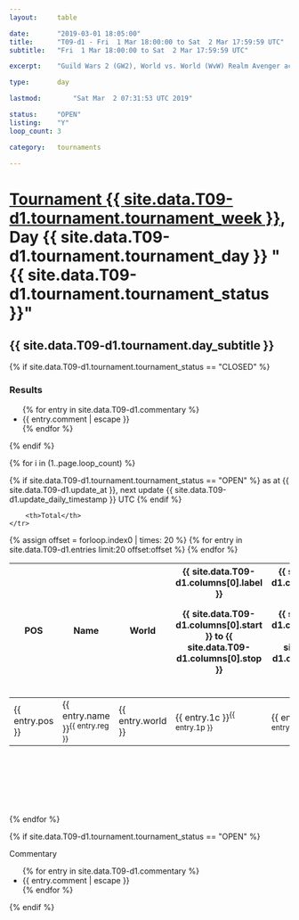 ```yaml
---
layout: 	table

date: 		"2019-03-01 18:05:00"
title: 		"T09-d1 - Fri  1 Mar 18:00:00 to Sat  2 Mar 17:59:59 UTC"
subtitle: 	"Fri  1 Mar 18:00:00 to Sat  2 Mar 17:59:59 UTC"

excerpt:    "Guild Wars 2 (GW2), World vs. World (WvW) Realm Avenger achivement Tournament. \"Every Kill Counts\""

type:       day

lastmod: 		"Sat Mar  2 07:31:53 UTC 2019"

status:     "OPEN"
listing:    "Y"
loop_count: 3

category: 	tournaments

---
```

<div class="table_header">
    <h1><a href="{{ site.data.T09-d1.tournament.week_url }}">Tournament {{ site.data.T09-d1.tournament.tournament_week }}</a>, Day {{ site.data.T09-d1.tournament.tournament_day }} "{{ site.data.T09-d1.tournament.tournament_status }}"</h1>
    <h2>{{ site.data.T09-d1.tournament.day_subtitle }}</h2> 
</div>

{% if site.data.T09-d1.tournament.tournament_status == "CLOSED" %} 
<div class="commentary">
  <h3>Results</h3>
  <ul>
    {% for entry in site.data.T09-d1.commentary %}
    <li class="commentary_list">{{ entry.comment | escape }}</li>
    {% endfor %}
  </ul>
</div>
{% endif %}


{% for i in (1..page.loop_count) %}

{% if site.data.T09-d1.tournament.tournament_status == "OPEN" %} 
<span class="table_nextupdate">as at {{ site.data.T09-d1.update_at }}, next update {{ site.data.T09-d1.update_daily_timestamp }} UTC</span> 
{% endif %}

<table class="day_table">
  <colgroup>
    <col style="width:18px">
    <col style="width:55px">
    <col style="width:55px">
    <col style="width:12px">
    <col style="width:12px">
    <col style="width:12px">
    <col style="width:12px">
    <col style="width:12px">
    <col style="width:12px">
    <col style="width:12px">
    <col style="width:12px">
    <col style="width:12px">
    <col style="width:12px">
    <col style="width:12px">
    <col style="width:12px">
    <col style="width:12px">
    <col style="width:12px">
    <col style="width:12px">
    <col style="width:12px">
    <col style="width:12px">
    <col style="width:12px">
    <col style="width:12px">
    <col style="width:12px">
    <col style="width:12px">
    <col style="width:12px">
    <col style="width:12px">
    <col style="width:12px">
    <col style="width:18px">
  </colgroup>  
  <thead>
    <tr>
        <th>POS</th>
        <th class="AlignLeft">Name</th>
        <th class="AlignLeft">World</th>

<th><div class="label">{{ site.data.T09-d1.columns[0].label }}<p class="onhover">{{ site.data.T09-d1.columns[0].start }} to {{ site.data.T09-d1.columns[0].stop }}</p></div>​</th>
<th><div class="label">{{ site.data.T09-d1.columns[1].label }}<p class="onhover">{{ site.data.T09-d1.columns[1].start }} to {{ site.data.T09-d1.columns[1].stop }}</p></div>​</th>
<th><div class="label">{{ site.data.T09-d1.columns[2].label }}<p class="onhover">{{ site.data.T09-d1.columns[2].start }} to {{ site.data.T09-d1.columns[2].stop }}</p></div>​</th>
<th><div class="label">{{ site.data.T09-d1.columns[3].label }}<p class="onhover">{{ site.data.T09-d1.columns[3].start }} to {{ site.data.T09-d1.columns[3].stop }}</p></div>​</th>
<th><div class="label">{{ site.data.T09-d1.columns[4].label }}<p class="onhover">{{ site.data.T09-d1.columns[4].start }} to {{ site.data.T09-d1.columns[4].stop }}</p></div>​</th>
<th><div class="label">{{ site.data.T09-d1.columns[5].label }}<p class="onhover">{{ site.data.T09-d1.columns[5].start }} to {{ site.data.T09-d1.columns[5].stop }}</p></div>​</th>
<th><div class="label">{{ site.data.T09-d1.columns[6].label }}<p class="onhover">{{ site.data.T09-d1.columns[6].start }} to {{ site.data.T09-d1.columns[6].stop }}</p></div>​</th>
<th><div class="label">{{ site.data.T09-d1.columns[7].label }}<p class="onhover">{{ site.data.T09-d1.columns[7].start }} to {{ site.data.T09-d1.columns[7].stop }}</p></div>​</th>
<th><div class="label">{{ site.data.T09-d1.columns[8].label }}<p class="onhover">{{ site.data.T09-d1.columns[8].start }} to {{ site.data.T09-d1.columns[8].stop }}</p></div>​</th>
<th><div class="label">{{ site.data.T09-d1.columns[9].label }}<p class="onhover">{{ site.data.T09-d1.columns[9].start }} to {{ site.data.T09-d1.columns[9].stop }}</p></div>​</th>
<th><div class="label">{{ site.data.T09-d1.columns[10].label }}<p class="onhover">{{ site.data.T09-d1.columns[10].start }} to {{ site.data.T09-d1.columns[10].stop }}</p></div>​</th>

<th><div class="label">{{ site.data.T09-d1.columns[11].label }}<p class="onhover">{{ site.data.T09-d1.columns[11].start }} to {{ site.data.T09-d1.columns[11].stop }}</p></div>​</th>
<th><div class="label">{{ site.data.T09-d1.columns[12].label }}<p class="onhover">{{ site.data.T09-d1.columns[12].start }} to {{ site.data.T09-d1.columns[12].stop }}</p></div>​</th>
<th><div class="label">{{ site.data.T09-d1.columns[13].label }}<p class="onhover">{{ site.data.T09-d1.columns[13].start }} to {{ site.data.T09-d1.columns[13].stop }}</p></div>​</th>
<th><div class="label">{{ site.data.T09-d1.columns[14].label }}<p class="onhover">{{ site.data.T09-d1.columns[14].start }} to {{ site.data.T09-d1.columns[14].stop }}</p></div>​</th>
<th><div class="label">{{ site.data.T09-d1.columns[15].label }}<p class="onhover">{{ site.data.T09-d1.columns[15].start }} to {{ site.data.T09-d1.columns[15].stop }}</p></div>​</th>
<th><div class="label">{{ site.data.T09-d1.columns[16].label }}<p class="onhover">{{ site.data.T09-d1.columns[16].start }} to {{ site.data.T09-d1.columns[16].stop }}</p></div>​</th>
<th><div class="label">{{ site.data.T09-d1.columns[17].label }}<p class="onhover">{{ site.data.T09-d1.columns[17].start }} to {{ site.data.T09-d1.columns[17].stop }}</p></div>​</th>
<th><div class="label">{{ site.data.T09-d1.columns[18].label }}<p class="onhover">{{ site.data.T09-d1.columns[18].start }} to {{ site.data.T09-d1.columns[18].stop }}</p></div>​</th>
<th><div class="label">{{ site.data.T09-d1.columns[19].label }}<p class="onhover">{{ site.data.T09-d1.columns[19].start }} to {{ site.data.T09-d1.columns[19].stop }}</p></div>​</th>
<th><div class="label">{{ site.data.T09-d1.columns[20].label }}<p class="onhover">{{ site.data.T09-d1.columns[20].start }} to {{ site.data.T09-d1.columns[20].stop }}</p></div>​</th>

<th><div class="label">{{ site.data.T09-d1.columns[21].label }}<p class="onhover">{{ site.data.T09-d1.columns[21].start }} to {{ site.data.T09-d1.columns[21].stop }}</p></div>​</th>
<th><div class="label">{{ site.data.T09-d1.columns[22].label }}<p class="onhover">{{ site.data.T09-d1.columns[22].start }} to {{ site.data.T09-d1.columns[22].stop }}</p></div>​</th>
<th><div class="label">{{ site.data.T09-d1.columns[23].label }}<p class="onhover">{{ site.data.T09-d1.columns[23].start }} to {{ site.data.T09-d1.columns[23].stop }}</p></div>​</th>

        <th>Total</th>
    </tr>
  </thead>
  {% assign offset = forloop.index0 | times: 20 %}
<tbody>
{% for entry in site.data.T09-d1.entries limit:20 offset:offset %}
  <tr>
    <td class="pl{{ entry.pos }}">{{ entry.pos }}</td>
    <td class="AlignLeft">{{ entry.name }}<sup>{{ entry.reg }}</sup></td>
    <td class="AlignLeft">{{ entry.world }}</td>
    <td class="pl{{ entry.1p }}">{{ entry.1c }}<sup>{{ entry.1p }}</sup></td>
    <td class="pl{{ entry.2p }}">{{ entry.2c }}<sup>{{ entry.2p }}</sup></td>
    <td class="pl{{ entry.3p }}">{{ entry.3c }}<sup>{{ entry.3p }}</sup></td>
    <td class="pl{{ entry.4p }}">{{ entry.4c }}<sup>{{ entry.4p }}</sup></td>
    <td class="pl{{ entry.5p }}">{{ entry.5c }}<sup>{{ entry.5p }}</sup></td>
    <td class="pl{{ entry.6p }}">{{ entry.6c }}<sup>{{ entry.6p }}</sup></td>
    <td class="pl{{ entry.7p }}">{{ entry.7c }}<sup>{{ entry.7p }}</sup></td>
    <td class="pl{{ entry.8p }}">{{ entry.8c }}<sup>{{ entry.8p }}</sup></td>
    <td class="pl{{ entry.9p }}">{{ entry.9c }}<sup>{{ entry.9p }}</sup></td>
    <td class="pl{{ entry.10p }}">{{ entry.10c }}<sup>{{ entry.10p }}</sup></td>
    <td class="pl{{ entry.11p }}">{{ entry.11c }}<sup>{{ entry.11p }}</sup></td>
    <td class="pl{{ entry.12p }}">{{ entry.12c }}<sup>{{ entry.12p }}</sup></td>
    <td class="pl{{ entry.13p }}">{{ entry.13c }}<sup>{{ entry.13p }}</sup></td>
    <td class="pl{{ entry.14p }}">{{ entry.14c }}<sup>{{ entry.14p }}</sup></td>
    <td class="pl{{ entry.15p }}">{{ entry.15c }}<sup>{{ entry.15p }}</sup></td>
    <td class="pl{{ entry.16p }}">{{ entry.16c }}<sup>{{ entry.16p }}</sup></td>
    <td class="pl{{ entry.17p }}">{{ entry.17c }}<sup>{{ entry.17p }}</sup></td>
    <td class="pl{{ entry.18p }}">{{ entry.18c }}<sup>{{ entry.18p }}</sup></td>
    <td class="pl{{ entry.19p }}">{{ entry.19c }}<sup>{{ entry.19p }}</sup></td>
    <td class="pl{{ entry.20p }}">{{ entry.20c }}<sup>{{ entry.20p }}</sup></td>
    <td class="pl{{ entry.21p }}">{{ entry.21c }}<sup>{{ entry.21p }}</sup></td>
    <td class="pl{{ entry.22p }}">{{ entry.22c }}<sup>{{ entry.22p }}</sup></td>
    <td class="pl{{ entry.23p }}">{{ entry.23c }}<sup>{{ entry.23p }}</sup></td>
    <td class="pl{{ entry.24p }}">{{ entry.24c }}<sup>{{ entry.24p }}</sup></td>
    <td>{{ entry.total }}</td>
  </tr>
{% endfor %}  
</tbody>
</table>
<div class="leaderboard">
  <script async src="//pagead2.googlesyndication.com/pagead/js/adsbygoogle.js"></script>
  <!-- 728x90 -->
  <ins class="adsbygoogle"
       style="display:inline-block;width:728px;height:90px"
       data-ad-client="ca-pub-3274917281288240"
       data-ad-slot="3870538733"></ins>
  <script>
  (adsbygoogle = window.adsbygoogle || []).push({});
  </script>    
</div>
<br />
{% endfor %}

{% if site.data.T09-d1.tournament.tournament_status == "OPEN" %} 
<div class="commentary">
  <span class="commentary_title">Commentary</span>
  <ul>
    {% for entry in site.data.T09-d1.commentary %}
    <li class="commentary_list">{{ entry.comment | escape }}</li>
    {% endfor %}
  </ul>
</div>
{% endif %}


